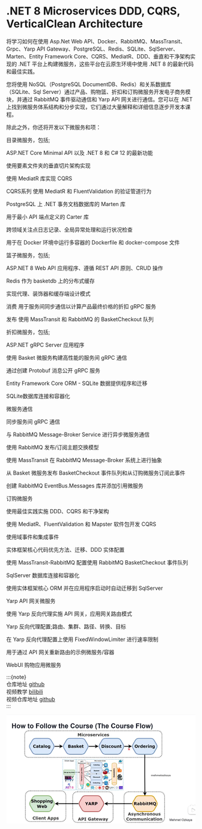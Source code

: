 # .NET 8 Microservices DDD, CQRS, VerticalClean Architecture

将学习如何在使用 Asp.Net Web API、Docker、RabbitMQ、MassTransit、Grpc、Yarp API Gateway、PostgreSQL、Redis、SQLite、SqlServer、Marten、Entity Framework Core、CQRS、MediatR、DDD、垂直和干净架构实现的 .NET 平台上构建微服务，这些平台在云原生环境中使用 .NET 8 的最新代码和最佳实践。

您将使用 NoSQL（PostgreSQL DocumentDB、Redis）和关系数据库（SQLite、Sql Server）通过产品、购物篮、折扣和订购微服务开发电子商务模块，并通过 RabbitMQ 事件驱动通信和 Yarp API 网关进行通信。您可以在 .NET 上找到微服务体系结构和分步实现，它们通过大量解释和详细信息逐步开发本课程。

除此之外，你还将开发以下微服务和项：

目录微服务，包括;

ASP.NET Core Minimal API 以及 .NET 8 和 C# 12 的最新功能

使用要素文件夹的垂直切片架构实现

使用 MediatR 库实现 CQRS

CQRS系列 使用 MediatR 和 FluentValidation 的验证管道行为

PostgreSQL 上 .NET 事务文档数据库的 Marten 库

用于最小 API 端点定义的 Carter 库

跨领域关注点日志记录、全局异常处理和运行状况检查

用于在 Docker 环境中运行多容器的 Dockerfile 和 docker-compose 文件

篮子微服务，包括;

ASP.NET 8 Web API 应用程序、遵循 REST API 原则、CRUD 操作

Redis 作为 basketdb 上的分布式缓存

实现代理、装饰器和缓存端设计模式

消费 用于服务间同步通信以计算产品最终价格的折扣 gRPC 服务

发布 使用 MassTransit 和 RabbitMQ 的 BasketCheckout 队列

折扣微服务，包括;

ASP.NET gRPC Server 应用程序

使用 Basket 微服务构建高性能的服务间 gRPC 通信

通过创建 Protobuf 消息公开 gRPC 服务

Entity Framework Core ORM - SQLite 数据提供程序和迁移

SQLite数据库连接和容器化

微服务通信

同步服务间 gRPC 通信

与 RabbitMQ Message-Broker Service 进行异步微服务通信

使用 RabbitMQ 发布/订阅主题交换模型

使用 MassTransit 在 RabbitMQ Message-Broker 系统上进行抽象

从 Basket 微服务发布 BasketCheckout 事件队列和从订购微服务订阅此事件

创建 RabbitMQ EventBus.Messages 库并添加引用微服务

订购微服务

使用最佳实践实施 DDD、CQRS 和干净架构

使用 MediatR、FluentValidation 和 Mapster 软件包开发 CQRS

使用域事件和集成事件

实体框架核心代码优先方法、迁移、DDD 实体配置

使用 MassTransit-RabbitMQ 配置使用 RabbitMQ BasketCheckout 事件队列

SqlServer 数据库连接和容器化

使用实体框架核心 ORM 并在应用程序启动时自动迁移到 SqlServer

Yarp API 网关微服务

使用 Yarp 反向代理实施 API 网关，应用网关路由模式

Yarp 反向代理配置;路由、集群、路径、转换、目标

在 Yarp 反向代理配置上使用 FixedWindowLimiter 进行速率限制

用于通过 API 网关重新路由的示例微服务/容器

WebUI 购物应用微服务

:::{note}  
仓库地址 [github](https://github.com/Abner1995/code/tree/master/csharp/code/EShopMicroservices)  
视频教学 [bilibili](https://www.bilibili.com/video/BV1Cf421Z78a?spm_id_from=333.788.player.switch&vd_source=1f83a0bae14ae5b8eebb025a6b0e7af7&p=7)  
视频仓库地址 [github](https://github.com/mehmetozkaya/EShopMicroservices/tree/main)  
:::  

![alt text](../../images/dotnet/EShopMicroservices/courseflow.png)

```{toctree}
```